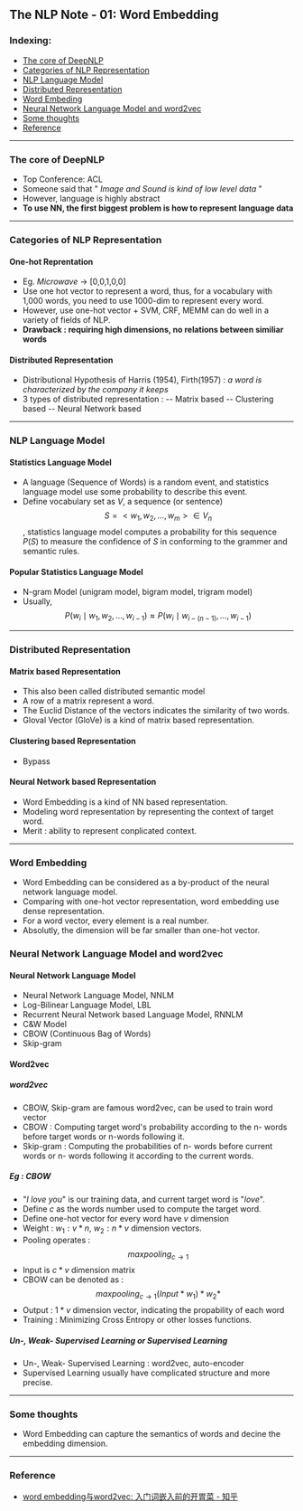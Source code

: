## The NLP Note - 01: Word Embedding

### Indexing:
- [The core of DeepNLP](#The-core-of-DeepNLP)
- [Categories of NLP Representation](#Categories-of-NLP-Representation)
- [NLP Language Model](#NLP-Language-Model)
- [Distributed Representation](#Distributed-Representation)
- [Word Embeding](#Word-Embeding)
- [Neural Network Language Model and word2vec](#Neural-Network-Language-Model-and-word2vec)
- [Some thoughts](#Some-thoughts)
- [Reference](#Reference)

---
### The core of DeepNLP

- Top Conference: ACL
- Someone said that " *Image and Sound is kind of low level data* "
- However, language is highly abstract
-  **To use NN, the first biggest problem is how to represent language data**

---
### Categories of NLP Representation
#### One-hot Reprentation
- Eg. *Microwave* -> [0,0,1,0,0]
- Use one hot vector to represent a word, thus, for a vocabulary with 1,000 words, you need to use 1000-dim to represent every word.
- However, use one-hot vector + SVM, CRF, MEMM can do well in a variety of fields of NLP.
- **Drawback : requiring high dimensions, no relations between similiar words** 

#### Distributed Representation
- Distributional Hypothesis of Harris (1954), Firth(1957)  : *a word is characterized by the company it keeps*
- 3 types of distributed representation : 
-- Matrix based
-- Clustering based
-- Neural Network based

---
### NLP Language Model
#### Statistics Language Model
- A language (Sequence of Words) is a random event, and statistics language model use some probability to describe this event.
- Define vocabulary set as $V$, a sequence (or sentence) $$S = <w_1, w_2,...,w_m>\in V_n$$, statistics language model computes a probability for this sequence $P(S)$ to measure the confidence of $S$ in conforming to the grammer and semantic rules.
#### Popular Statistics Language Model
- N-gram Model (unigram model, bigram model, trigram model)
- Usually, $$P(w_i\mid w_1, w_2, ..., w_{i-1})\approx P(w_i\mid w_{i-(n-1)}, ..., w_{i-1})$$

---
### Distributed Representation
#### Matrix based Representation
- This also been called distributed semantic model
- A row of a matrix represent a word.
- The Euclid Distance of the vectors indicates the similarity of two words.
- Gloval Vector (GloVe) is a kind of matrix based representation.

#### Clustering based Representation
- Bypass

#### Neural Network based Representation
- Word Embedding is a kind of NN based representation.
- Modeling word representation by representing the context of target word.
- Merit : ability to represent conplicated context.

---
### Word Embedding

- Word Embedding can be considered as a by-product of the neural network language model.
- Comparing with one-hot vector representation, word embedding use dense representation. 
- For a word vector, every element is a real number.
- Absolutly, the dimension will be far smaller than one-hot vector.

### Neural Network Language Model and word2vec
#### Neural Network Language Model
- Neural Network Language Model, NNLM
- Log-Bilinear Language Model, LBL
- Recurrent Neural Network based Language Model, RNNLM
- C&W Model
- CBOW (Continuous Bag of Words)
- Skip-gram

####  Word2vec
##### word2vec
- CBOW, Skip-gram are famous word2vec, can be used to train word vector
- CBOW : Computing target word's probability according to the n- words before target words or n-words following it.
- Skip-gram : Computing the probabilities of n- words before current words or n- words following it according to the current words.

##### Eg : CBOW
- "*I love you*" is our training data, and current target word is "*love*".
- Define $c$ as the words number used to compute the target word.
- Define one-hot vector for every word have $v$ dimension
- Weight : $w_1 :v*n$, $w_2 :n*v$ dimension vectors.
- Pooling operates : $$maxpooling_{c\to1}$$
- Input is $c*v$ dimension matrix
- CBOW can be denoted as : $$maxpooling_{c\to1}( Input*w_1 )*w_2*$$
- Output : $1*v$ dimension vector, indicating the propability of each word
- Training : Minimizing Cross Entropy or other losses functions.

##### Un-, Weak- Supervised Learning or Supervised Learning
- Un-, Weak- Supervised Learning : word2vec, auto-encoder
- Supervised Learning usually have complicated structure and more precise.

---
### Some thoughts
- Word Embedding can capture the semantics of words and decine the embedding dimension.

___
### Reference
- [word embedding与word2vec: 入门词嵌入前的开胃菜 - 知乎](https://zhuanlan.zhihu.com/p/32590428)








